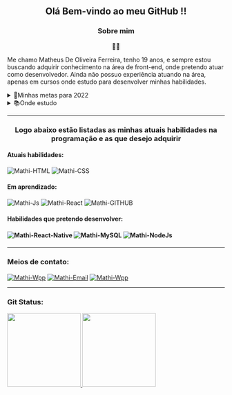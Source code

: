 <div>
    <h2 align="center"> Olá  Bem-vindo ao meu GitHub !! <br>
    </h2>   
</div>
<div>
    <h3 align="center" >Sobre mim</h3>
    <p align="center">🙋‍♂️</p>
    <p>Me chamo Matheus De Oliveira Ferreira, tenho 19 anos, e sempre estou buscando adquirir conhecimento na área de front-end, onde pretendo atuar como desenvolvedor.
        Ainda não possuo experiência atuando na área, apenas em cursos onde estudo para desenvolver minhas habilidades.</p>
       <details>
            <summary>🎯Minhas metas para 2022</summary>
            <ul>
                <li>
                    Aperfeiçoar meu HTML e meu CSS
                </li>
                <li>
                    Dominar o JavaScript
                </li>
                <li>
                    Aprender React
                </li>
                <li>
                    E aprender sobre outras tecnologias 
                </li>
                <li>
                   Conseguir minha primeira vaga como desenvolvedor Jr
                </li>
            </ul>
    </details> 
    <details>
        <summary>📚Onde estudo</summary>
            <ul>
                <li>
                    Youtube
                </li>
                <li>
                    Udemy
                </li>
                <li>
                   Rockseat 🚀
                </li>
            </ul>
    </details> 
    <hr>
</div>
<div>
   <h3 align="center">Logo abaixo estão listadas as minhas atuais habilidades na programação e as que desejo adquirir</h3>
   <h4>Atuais habilidades:</h4>
   <img align="center" alt="Mathi-HTML"  src="https://img.shields.io/badge/HTML5-E34F26?style=for-the-badge&logo=html5&logoColor=white">  
   <img align="center" alt="Mathi-CSS"  src="https://img.shields.io/badge/CSS3-1572B6?style=for-the-badge&logo=css3&logoColor=white">
</div>    
<div>
    <h4>Em aprendizado:</h4>
    <img align="center" alt="Mathi-Js"  src="https://img.shields.io/badge/JavaScript-F7DF1E?style=for-the-badge&logo=javascript&logoColor=black">  
    <img align="center" alt="Mathi-React"  src="https://img.shields.io/badge/React-20232A?style=for-the-badge&logo=react&logoColor=61DAFB"> 
    <img align="center" alt="Mathi-GITHUB"  src="https://img.shields.io/badge/GitHub-100000?style=for-the-badge&logo=github&logoColor=white">
</div>
<div style="display: inline_block">
  <h4>Habilidades que pretendo desenvolver:<h4>
  <img align="center" alt="Mathi-React-Native"  src="https://img.shields.io/badge/React_Native-20232A?style=for-the-badge&logo=react&logoColor=61DAFB"> 
  <img align="center" alt="Mathi-MySQL"  src="https://img.shields.io/badge/MySQL-00000F?style=for-the-badge&logo=mysql&logoColor=white">
  <img align="center" alt="Mathi-NodeJs"  src="https://img.shields.io/badge/Node.js-43853D?style=for-the-badge&logo=node.js&logoColor=white">
</div>
      <hr>
<div>
    <h3>Meios de contato:</h3>
    <a href="https://api.whatsapp.com/send/?phone=5511988260803&text&app_absent=0" target="_blank"><img align="center" alt="Mathi-Wpp"  src="https://img.shields.io/badge/WhatsApp-25D366?style=for-the-badge&logo=whatsapp&logoColor=white"></a>
    <a href="mailto:mathi.oliveira@hotmail.com?subject=subject text" target="_blank"><img align="center" alt="Mathi-Email"  src="https://img.shields.io/badge/Microsoft_Outlook-0078D4?style=for-the-badge&logo=microsoft-outlook&logoColor=white"></a>
    <a href="https://www.linkedin.com/in/matheus-oliveira-687671217/" target="_blank"><img align="center" alt="Mathi-Wpp"  src="https://img.shields.io/badge/LinkedIn-0077B5?style=for-the-badge&logo=linkedin&logoColor=white"></a>
    
</div>
      <hr>
<div align="left">
    <div>
      <h3>Git Status:</h3>
      <a href="https://github.com/DevMathi">
      <img height="170em" src="https://github-readme-stats.vercel.app/api?username=DevMathi&show_icons=true&theme=synthwave&include_all_commits=true&count_private=true"/>
      <img height="170em" src="https://github-readme-stats.vercel.app/api/top-langs/?username=DevMathi&layout=compact&theme=synthwave"/>
    </div>
  <div>
      
  </div>
  
</div>

  


